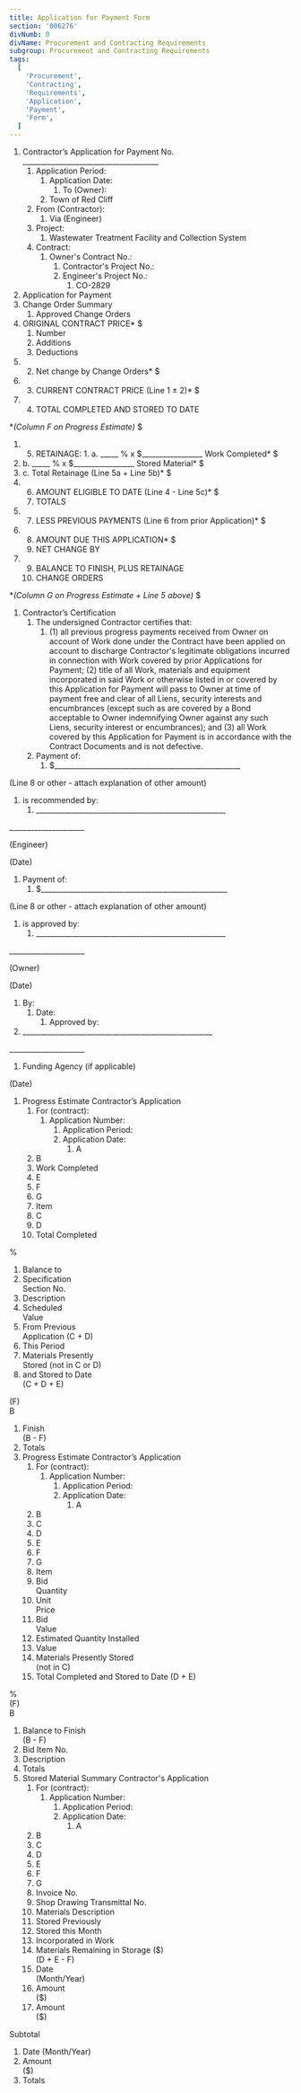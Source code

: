 ```yaml
---
title: Application for Payment Form
section: '006276'
divNumb: 0
divName: Procurement and Contracting Requirements
subgroup: Procurement and Contracting Requirements
tags:
  [
    'Procurement',
    'Contracting',
    'Requirements',
    'Application',
    'Payment',
    'Form',
  ]
---
```


1. Contractor’s Application for Payment No. \_\_\_\_\_\_\_\_\_\_\_\_\_\_\_\_\_\_\_\_\_\_\_\_\_\_\_\_\_\_\_\_\_\_\_\_\_\_
   1. Application Period:
      1. Application Date:
         1. To (Owner):
      1. Town of Red Cliff
   1. From (Contractor):
      1. Via (Engineer)
   1. Project:
      1. Wastewater Treatment Facility and Collection System
   1. Contract:
      1. Owner's Contract No.:
         1. Contractor's Project No.:
         1. Engineer's Project No.:
            1. CO-2829
1. Application for Payment
1. Change Order Summary
   1. Approved Change Orders
1. ORIGINAL CONTRACT PRICE\*
   $
   1. Number
   1. Additions
   1. Deductions
1. 2. Net change by Change Orders\*
      $
1. 3. CURRENT CONTRACT PRICE (Line 1 ± 2)\*
      $
1. 4. TOTAL COMPLETED AND STORED TO DATE

\*_(Column F on Progress Estimate)_
$

1. 5. RETAINAGE: 1. a. \_\_\_\_\_ % x $\_\_\_\_\_\_\_\_\_\_\_\_\_\_\_\_\_ Work Completed*
$
1. b. \_\_\_\_\_ % x $\_\_\_\_\_\_\_\_\_\_\_\_\_\_\_\_\_ Stored Material*
$
1. c. Total Retainage (Line 5a + Line 5b)\*
   $
1. 6. AMOUNT ELIGIBLE TO DATE (Line 4 - Line 5c)\*
      $
   1. TOTALS
1. 7. LESS PREVIOUS PAYMENTS (Line 6 from prior Application)\*
      $
1. 8. AMOUNT DUE THIS APPLICATION\*
      $
   1. NET CHANGE BY
1. 9. BALANCE TO FINISH, PLUS RETAINAGE
   1. CHANGE ORDERS

\*_(Column G on Progress Estimate + Line 5 above)_
$

1. Contractor’s Certification
   1. The undersigned Contractor certifies that:
      1. (1) all previous progress payments received from Owner on account of Work done under the Contract have been applied on account to discharge Contractor's legitimate obligations incurred in connection with Work covered by prior Applications for Payment; (2) title of all Work, materials and equipment incorporated in said Work or otherwise listed in or covered by this Application for Payment will pass to Owner at time of payment free and clear of all Liens, security interests and encumbrances (except such as are covered by a Bond acceptable to Owner indemnifying Owner against any such Liens, security interest or encumbrances); and (3) all Work covered by this Application for Payment is in accordance with the Contract Documents and is not defective.
   1. Payment of:
      1. $\_\_\_\_\_\_\_\_\_\_\_\_\_\_\_\_\_\_\_\_\_\_\_\_\_\_\_\_\_\_\_\_\_\_\_\_\_\_\_\_\_\_\_\_\_\_\_\_\_\_\_\_

(Line 8 or other - attach explanation of other amount)

1.  is recommended by:
    1. \_\_\_\_\_\_\_\_\_\_\_\_\_\_\_\_\_\_\_\_\_\_\_\_\_\_\_\_\_\_\_\_\_\_\_\_\_\_\_\_\_\_\_\_\_\_\_\_\_\_\_\_\_

\_\_\_\_\_\_\_\_\_\_\_\_\_\_\_\_\_\_\_\_\_

(Engineer)

(Date)

1.  Payment of:
    1. $\_\_\_\_\_\_\_\_\_\_\_\_\_\_\_\_\_\_\_\_\_\_\_\_\_\_\_\_\_\_\_\_\_\_\_\_\_\_\_\_\_\_\_\_\_\_\_\_\_\_\_\_

(Line 8 or other - attach explanation of other amount)

1.  is approved by:
    1. \_\_\_\_\_\_\_\_\_\_\_\_\_\_\_\_\_\_\_\_\_\_\_\_\_\_\_\_\_\_\_\_\_\_\_\_\_\_\_\_\_\_\_\_\_\_\_\_\_\_\_\_\_

\_\_\_\_\_\_\_\_\_\_\_\_\_\_\_\_\_\_\_\_\_

(Owner)

(Date)

1. By:
   1. Date:
      1. Approved by:
1. \_\_\_\_\_\_\_\_\_\_\_\_\_\_\_\_\_\_\_\_\_\_\_\_\_\_\_\_\_\_\_\_\_\_\_\_\_\_\_\_\_\_\_\_\_\_\_\_\_\_\_\_\_

\_\_\_\_\_\_\_\_\_\_\_\_\_\_\_\_\_\_\_\_\_

1.  Funding Agency (if applicable)

(Date)

1. Progress Estimate Contractor’s Application
   1. For (contract):
      1. Application Number:
         1. Application Period:
         1. Application Date:
            1. A
   1. B
   1. Work Completed
   1. E
   1. F
   1. G
   1. Item
   1. C
   1. D
   1. Total Completed

%

1.  Balance to
1.  Specification  
    Section No.
1.  Description
1.  Scheduled  
    Value
1.  From Previous  
    Application (C + D)
1.  This Period
1.  Materials Presently  
    Stored (not in C or D)
1.  and Stored to Date  
    (C + D + E)

(F)  
B

1.  Finish  
    (B - F)
1.  Totals
1.  Progress Estimate Contractor’s Application
    1.  For (contract):
        1. Application Number:
           1. Application Period:
           1. Application Date:
              1. A
    1.  B
    1.  C
    1.  D
    1.  E
    1.  F
    1.  G
    1.  Item
    1.  Bid  
        Quantity
    1.  Unit  
        Price
    1.  Bid  
        Value
    1.  Estimated Quantity Installed
    1.  Value
    1.  Materials Presently Stored  
        (not in C)
    1.  Total Completed and Stored to Date (D + E)

%  
(F)  
B

1.  Balance to Finish  
    (B - F)
1.  Bid Item No.
1.  Description
1.  Totals
1.  Stored Material Summary Contractor's Application
    1.  For (contract):
        1. Application Number:
           1. Application Period:
           1. Application Date:
              1. A
    1.  B
    1.  C
    1.  D
    1.  E
    1.  F
    1.  G
    1.  Invoice No.
    1.  Shop Drawing Transmittal No.
    1.  Materials Description
    1.  Stored Previously
    1.  Stored this Month
    1.  Incorporated in Work
    1.  Materials Remaining in Storage ($)  
        (D + E - F)
    1.  Date  
        (Month/Year)
    1.  Amount  
        ($)
    1.  Amount  
        ($)

Subtotal

1.  Date (Month/Year)
1.  Amount  
    ($)
1.  Totals
